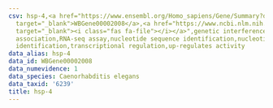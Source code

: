 ```yaml
---
csv: hsp-4,<a href="https://www.ensembl.org/Homo_sapiens/Gene/Summary?db=core;g=WBGene00002008"
  target="_blank">WBGene00002008</a>,<a href="https://www.ncbi.nlm.nih.gov/pubmed/27496166"
  target="_blank"><i class="fas fa-file"></i></a>",genetic interference,functional
  association,RNA-seq assay,nucleotide sequence identification,nucleotide sequence
  identification,transcriptional regulation,up-regulates activity
data_alias: hsp-4
data_id: WBGene00002008
data_numevidence: 1
data_species: Caenorhabditis elegans
data_taxid: '6239'
title: hsp-4
---
```

